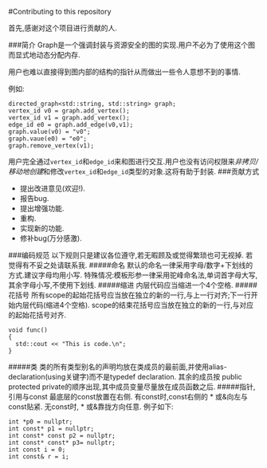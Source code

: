 #Contributing to this repository

首先,感谢对这个项目进行贡献的人.

###简介
Graph是一个强调封装与资源安全的图的实现.用户不必为了使用这个图而显式地动态分配内存.

用户也难以直接得到图内部的结构的指针从而做出一些令人意想不到的事情.

例如:

    directed_graph<std::string, std::string> graph;
    vertex_id v0 = graph.add_vertex();
    vertex_id v1 = graph.add_vertex();
    edge_id e0 = graph.add_edge(v0,v1);
    graph.value(v0) = "v0";
    graph.vaue(e0) = "e0";
    graph.remove_vertex(v1);

用户完全通过`vertex_id`和`edge_id`来和图进行交互.用户也没有访问权限来*非拷贝/移动地创建*和修改`vertex_id`和`edge_id`类型的对象.这将有助于封装.
###贡献方式
* 提出改进意见(欢迎!).
* 报告bug.
* 提出增强功能.
* 重构.
* 实现新的功能.
* 修补bug(万分感激).

###编码规范
以下规则只是建议各位遵守,若无暇顾及或觉得繁琐也可无视掉.
若觉得有不妥之处请联系我.
#####命名
默认的命名一律采用字母/数字+下划线的方式.建议字母均用小写.
特殊情况:模板形参一律采用驼峰命名法,单词首字母大写,其余字母小写,不使用下划线.
#####缩进
内层代码应当缩进一个4个空格.
#####花括号
所有scope的起始花括号应当放在独立的新的一行,与上一行对齐;下一行开始内层代码(缩进4个空格).
scope的结束花括号应当放在独立的新的一行,与对应的起始花括号对齐.

    void func()
    {
      std::cout << "This is code.\n";
    }

#####类
类的所有类型别名的声明均放在类成员的最前面,并使用alias-declaration(using关键字)而不是typedef declaration.
其余的成员按 public protected private的顺序出现,其中成员变量尽量放在成员函数之后.
#####指针,引用与const
最底层的const放置在右侧.
有const时,const右侧的 * 或&向左与const贴紧.
无const时, * 或&靠拢方向任意.
例子如下:

    int *p0 = nullptr;
    int const* p1 = nullptr;
    int const* const p2 = nullptr;
    int const* const* p3= nullptr;
    int const i = 0;
    int const& r = i;
